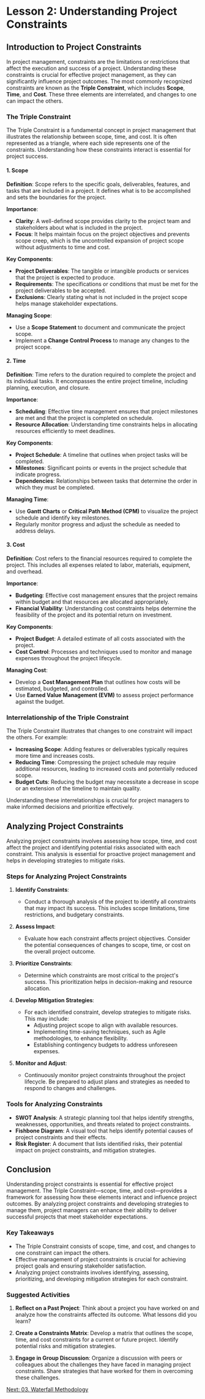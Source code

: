 # Lesson 2: Understanding Project Constraints

## Introduction to Project Constraints

In project management, constraints are the limitations or restrictions that affect the execution and success of a project. Understanding these constraints is crucial for effective project management, as they can significantly influence project outcomes. The most commonly recognized constraints are known as the **Triple Constraint**, which includes **Scope**, **Time**, and **Cost**. These three elements are interrelated, and changes to one can impact the others.

### The Triple Constraint

The Triple Constraint is a fundamental concept in project management that illustrates the relationship between scope, time, and cost. It is often represented as a triangle, where each side represents one of the constraints. Understanding how these constraints interact is essential for project success.

#### 1. Scope

**Definition**: Scope refers to the specific goals, deliverables, features, and tasks that are included in a project. It defines what is to be accomplished and sets the boundaries for the project.

**Importance**:
- **Clarity**: A well-defined scope provides clarity to the project team and stakeholders about what is included in the project.
- **Focus**: It helps maintain focus on the project objectives and prevents scope creep, which is the uncontrolled expansion of project scope without adjustments to time and cost.

**Key Components**:
- **Project Deliverables**: The tangible or intangible products or services that the project is expected to produce.
- **Requirements**: The specifications or conditions that must be met for the project deliverables to be accepted.
- **Exclusions**: Clearly stating what is not included in the project scope helps manage stakeholder expectations.

**Managing Scope**:
- Use a **Scope Statement** to document and communicate the project scope.
- Implement a **Change Control Process** to manage any changes to the project scope.

#### 2. Time

**Definition**: Time refers to the duration required to complete the project and its individual tasks. It encompasses the entire project timeline, including planning, execution, and closure.

**Importance**:
- **Scheduling**: Effective time management ensures that project milestones are met and that the project is completed on schedule.
- **Resource Allocation**: Understanding time constraints helps in allocating resources efficiently to meet deadlines.

**Key Components**:
- **Project Schedule**: A timeline that outlines when project tasks will be completed.
- **Milestones**: Significant points or events in the project schedule that indicate progress.
- **Dependencies**: Relationships between tasks that determine the order in which they must be completed.

**Managing Time**:
- Use **Gantt Charts** or **Critical Path Method (CPM)** to visualize the project schedule and identify key milestones.
- Regularly monitor progress and adjust the schedule as needed to address delays.

#### 3. Cost

**Definition**: Cost refers to the financial resources required to complete the project. This includes all expenses related to labor, materials, equipment, and overhead.

**Importance**:
- **Budgeting**: Effective cost management ensures that the project remains within budget and that resources are allocated appropriately.
- **Financial Viability**: Understanding cost constraints helps determine the feasibility of the project and its potential return on investment.

**Key Components**:
- **Project Budget**: A detailed estimate of all costs associated with the project.
- **Cost Control**: Processes and techniques used to monitor and manage expenses throughout the project lifecycle.

**Managing Cost**:
- Develop a **Cost Management Plan** that outlines how costs will be estimated, budgeted, and controlled.
- Use **Earned Value Management (EVM)** to assess project performance against the budget.

### Interrelationship of the Triple Constraint

The Triple Constraint illustrates that changes to one constraint will impact the others. For example:

- **Increasing Scope**: Adding features or deliverables typically requires more time and increases costs.
- **Reducing Time**: Compressing the project schedule may require additional resources, leading to increased costs and potentially reduced scope.
- **Budget Cuts**: Reducing the budget may necessitate a decrease in scope or an extension of the timeline to maintain quality.

Understanding these interrelationships is crucial for project managers to make informed decisions and prioritize effectively.

## Analyzing Project Constraints

Analyzing project constraints involves assessing how scope, time, and cost affect the project and identifying potential risks associated with each constraint. This analysis is essential for proactive project management and helps in developing strategies to mitigate risks.

### Steps for Analyzing Project Constraints

1. **Identify Constraints**:
   - Conduct a thorough analysis of the project to identify all constraints that may impact its success. This includes scope limitations, time restrictions, and budgetary constraints.

2. **Assess Impact**:
   - Evaluate how each constraint affects project objectives. Consider the potential consequences of changes to scope, time, or cost on the overall project outcome.

3. **Prioritize Constraints**:
   - Determine which constraints are most critical to the project's success. This prioritization helps in decision-making and resource allocation.

4. **Develop Mitigation Strategies**:
   - For each identified constraint, develop strategies to mitigate risks. This may include:
     - Adjusting project scope to align with available resources.
     - Implementing time-saving techniques, such as Agile methodologies, to enhance flexibility.
     - Establishing contingency budgets to address unforeseen expenses.

5. **Monitor and Adjust**:
   - Continuously monitor project constraints throughout the project lifecycle. Be prepared to adjust plans and strategies as needed to respond to changes and challenges.

### Tools for Analyzing Constraints

- **SWOT Analysis**: A strategic planning tool that helps identify strengths, weaknesses, opportunities, and threats related to project constraints.
- **Fishbone Diagram**: A visual tool that helps identify potential causes of project constraints and their effects.
- **Risk Register**: A document that lists identified risks, their potential impact on project constraints, and mitigation strategies.

## Conclusion

Understanding project constraints is essential for effective project management. The Triple Constraint—scope, time, and cost—provides a framework for assessing how these elements interact and influence project outcomes. By analyzing project constraints and developing strategies to manage them, project managers can enhance their ability to deliver successful projects that meet stakeholder expectations.

### Key Takeaways

- The Triple Constraint consists of scope, time, and cost, and changes to one constraint can impact the others.
- Effective management of project constraints is crucial for achieving project goals and ensuring stakeholder satisfaction.
- Analyzing project constraints involves identifying, assessing, prioritizing, and developing mitigation strategies for each constraint.

### Suggested Activities

1. **Reflect on a Past Project**: Think about a project you have worked on and analyze how the constraints affected its outcome. What lessons did you learn?
   
2. **Create a Constraints Matrix**: Develop a matrix that outlines the scope, time, and cost constraints for a current or future project. Identify potential risks and mitigation strategies.

3. **Engage in Group Discussion**: Organize a discussion with peers or colleagues about the challenges they have faced in managing project constraints. Share strategies that have worked for them in overcoming these challenges.

[Next: 03. Waterfall Methodology](./03_waterfall_methodology.md)